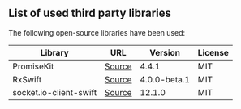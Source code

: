 ## List of used third party libraries

The following open-source libraries have been used:

| Library         | URL | Version | License     |
|-----------------|-----|---------|-------------|
| PromiseKit      |[Source](https://github.com/mxcl/PromiseKit) | 4.4.1    |MIT          |
| RxSwift         | [Source](https://github.com/ReactiveX/RxSwift)|4.0.0-beta.1    |MIT          |
| socket.io-client-swift | [Source](https://github.com/socketio/socket.io-client-swift)|12.1.0    |MIT|